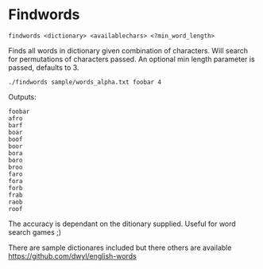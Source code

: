 
# Findwords

`findwords <dictionary> <availablechars> <?min_word_length>`

Finds all words in dictionary given combination of characters.
Will search for permutations of characters passed. An optional min length parameter is passed, defaults to 3.

 `./findwords sample/words_alpha.txt foobar 4`

Outputs:

```
foobar
afro
barf
boar
boof
boor
bora
boro
broo
faro
fora
forb
frab
raob
roof
```

The accuracy is dependant on the ditionary supplied.
Useful for word search games ;)

There are sample dictionares included but there others are available https://github.com/dwyl/english-words